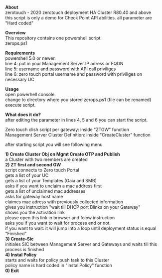 <b>About</b></br>
zerotouch - 2020 zerotouch deployment HA Cluster R80.40 and above</br>
this script is only a demo for Check Point API abilities. all parameter are "Hard coded"</br>

<b>Overview</b></br>
This repository contains one powershell script.</br>
zerops.ps1</br>

<b>Requirements</b></br>
powershell 5.0 or newer.</br>
line 4: put in your Management Server IP adress or FQDN</br>
line 5: username and password with API call priviliges</br>
line 6: zero touch portal username and password with priviliges on necessary UC</br>

<b>Usage</b></br>
open powerhell console.</br>
change to directory where you stored zerops.ps1 (file can be renamed)</br>
execute script.</br>


<b>What does it do?</b></br>
after editing the parameter in lines 4, 5 and 6 you can start the script.</br>

Zero touch clish script per gateway: inside "ZTGW" function</br>
Management Server Cluster Definition: inside "CreateCluster" function</br>

after starting script you will see following menu</br>

   <b>1) Create Cluster Obj on Mgmt Create OTP and Publish</b></br>
            a Cluster with two members are created</br>
   <b>2) ZT first and second GW</b></br>
            script connects to Zero touch Portal</br>
            gets a list of your UC</br>
            gets a list of your Templates (Gaia and SMB)</br>
            asks if you want to unclaim a mac address first</br>
            gets a list of unclaimed mac addresses</br>
            asks for gateway host name</br>
            claimes mac adress with previously collected information</br>
            gives you instruction "wait till DHCP port Blinks on your Gateway" </br>
            shows you the activation link</br>
                please open this link in browser and folow instruction</br>
            asks you if you want to wait for process end or not.</br>
                if you want to wait: it will jump into a loop until deployment status is equal "Finished"                </br>
   <b>3) Create-Sic</b></br>
            initiales SIC between Management Server and Gateways and waits till this process is finished</br>
   <b>4) Instal Policy</b></br>
            starts and waits for policy push task to this Cluster </br>
            policy name is hard coded  in "installPolicy" function</br>
   <b>0) Exit</b></br>
    

